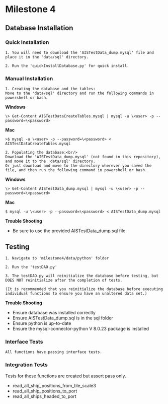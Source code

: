 # Milestone 4

## Database Installation

### Quick Installation

    1. You will need to download the 'AISTestData_dump.mysql' file and place it in the 'data/sql' directory.

    2. Run the 'quickInstallDatabase.py' for quick install.   

### Manual Installation

    1. Creating the database and the tables:
    Move to the 'data/sql' directory and run the following commands in powershell or bash.
   **Windows**
   
    \> Get-Content AISTestDataCreateTables.mysql | mysql -u \<user> -p --password=\<password>

   **Mac**
   
    >$ mysql -u \<user> -p --password=\<password> < AISTestDataCreateTables.mysql

    2. Populating the database:<br/>
    Download the 'AISTestData_dump.mysql' (not found in this repository), and move it to the 'data/sql' directory.
    Or just download and move to the directory wherever you saved the file, and then run the following command in powershell or bash.
   **Windows**
   
    \> Get-Content AISTestData_dump.mysql | mysql -u \<user> -p --password=\<password>

   **Mac**
   
    $ mysql -u \<user> -p --password=\<password> < AISTestData_dump.mysql

**Trouble Shooting**

- Be sure to use the provided AISTestData_dump.sql file


## Testing

    1. Navigate to 'milestone4/data/python' folder

    2. Run the 'testDAO.py'

    3. The testDAO.py will reinitialize the database before testing, but DOES NOT reinitialize after the completion of tests.

    (It is recommended that you reinitialize the database before executing individual functions to ensure you have an unaltered data set.)

**Trouble Shooting**

- Ensure database was installed correctly
- Ensure AISTestData_dump.sql is in the sql folder
- Ensure python is up-to-date
- Ensure the mysql-connector-python V 8.0.23 package is installed

### Interface Tests

    All functions have passing interface tests.

### Integration Tests

Tests for these functions are created but assert pass only.
- read_all_ship_positions_from_tile_scale3
- read_all_ship_positions_to_port
- read_all_ships_headed_to_port
